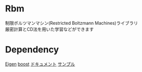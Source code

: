 # Rbm
制限ボルツマンマシン(Restricted Boltzmann Machines)ライブラリ\
厳密計算とCD法を用いた学習などができます
# Dependency
[Eigen](https://eigen.tuxfamily.org/index.php?title=Main_Page)
[boost](https://www.boost.org/)
[ドキュメント](https://ankurugranpa.github.io/Rbm/)
[サンプル](./exsamples)
